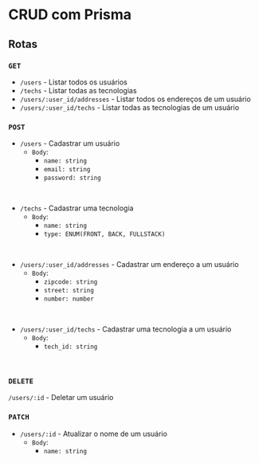 # CRUD com Prisma

## Rotas

### `GET`
- `/users` - Listar todos os usuários
- `/techs` - Listar todas as tecnologias
- `/users/:user_id/addresses` - Listar todos os endereços de um usuário
- `/users/:user_id/techs` - Listar todas as tecnologias de um usuário

### `POST`
- `/users` - Cadastrar um usuário
  - `Body`:
    - `name: string`
    - `email: string`
    - `password: string`

</br>

- `/techs` - Cadastrar uma tecnologia
  - `Body`:
    - `name: string`
    - `type: ENUM(FRONT, BACK, FULLSTACK)`

</br>

- `/users/:user_id/addresses` - Cadastrar um endereço a um usuário
  - `Body`:
    - `zipcode: string`
    - `street: string`
    - `number: number`

</br>

- `/users/:user_id/techs` - Cadastrar uma tecnologia a um usuário
  - `Body`:
    - `tech_id: string`

</br>

### `DELETE`
  `/users/:id` - Deletar um usuário

### `PATCH`
- `/users/:id` - Atualizar o nome de um usuário
  - `Body`:
    - `name: string`